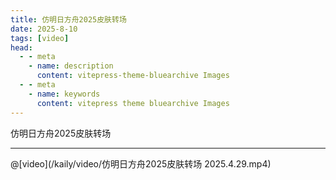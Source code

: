 ```yaml
---
title: 仿明日方舟2025皮肤转场
date: 2025-8-10
tags: [video]
head:
  - - meta
    - name: description
      content: vitepress-theme-bluearchive Images
  - - meta
    - name: keywords
      content: vitepress theme bluearchive Images
---
```


仿明日方舟2025皮肤转场

---

@[video](/kaily/video/仿明日方舟2025皮肤转场 2025.4.29.mp4)
